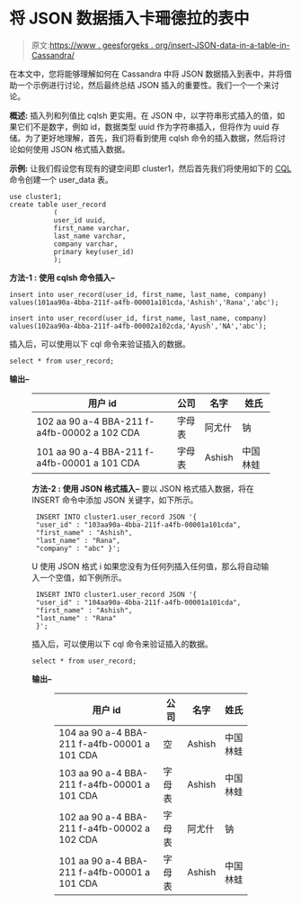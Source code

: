 # 将 JSON 数据插入卡珊德拉的表中

> 原文:[https://www . geesforgeks . org/insert-JSON-data-in-a-table-in-Cassandra/](https://www.geeksforgeeks.org/inserting-json-data-into-a-table-in-cassandra/)

在本文中，您将能够理解如何在 Cassandra 中将 JSON 数据插入到表中，并将借助一个示例进行讨论，然后最终总结 JSON 插入的重要性。我们一个一个来讨论。

**概述:**
插入列和列值比 cqlsh 更实用。在 JSON 中，以字符串形式插入的值，如果它们不是数字，例如 id，数据类型 uuid 作为字符串插入，但将作为 uuid 存储。为了更好地理解，首先，我们将看到使用 cqlsh 命令的插入数据，然后将讨论如何使用 JSON 格式插入数据。

**示例:**
让我们假设您有现有的键空间即 cluster1，然后首先我们将使用如下的 [CQL](https://www.geeksforgeeks.org/useful-cql-query-in-cassandra/) 命令创建一个 user_data 表。

```
use cluster1;
create table user_record
           (
           user_id uuid,
           first_name varchar,
           last_name varchar,
           company varchar,
           primary key(user_id)
           );
```

**方法-1 :**
**使用 cqlsh 命令插入–**

```
insert into user_record(user_id, first_name, last_name, company) 
values(101aa90a-4bba-211f-a4fb-00001a101cda,'Ashish','Rana','abc');

insert into user_record(user_id, first_name, last_name, company) 
values(102aa90a-4bba-211f-a4fb-00002a102cda,'Ayush','NA','abc');
```

插入后，可以使用以下 cql 命令来验证插入的数据。

```
select * from user_record;
```

**输出–**

<figure class="table">

| 用户 id | 公司 | 名字 | 姓氏 |
| --- | --- | --- | --- |
| 102 aa 90 a-4 BBA-211 f-a4fb-00002 a 102 CDA | 字母表 | 阿尤什 | 钠 |
| 101 aa 90 a-4 BBA-211 f-a4fb-00001 a 101 CDA | 字母表 | Ashish | 中国林蛙 |

**方法-2 :**
**使用 JSON 格式插入–**
要以 JSON 格式插入数据，将在 INSERT 命令中添加 JSON 关键字，如下所示。

```
 INSERT INTO cluster1.user_record JSON '{
 "user_id" : "103aa90a-4bba-211f-a4fb-00001a101cda",  
 "first_name" : "Ashish",  
 "last_name" : "Rana",
 "company" : "abc" }';
```

U 使用 JSON 格式 i 如果您没有为任何列插入任何值，那么将自动输入一个空值，如下例所示。

```
 INSERT INTO cluster1.user_record JSON '{
 "user_id" : "104aa90a-4bba-211f-a4fb-00001a101cda",  
 "first_name" : "Ashish",  
 "last_name" : "Rana" 
 }';
```

插入后，可以使用以下 cql 命令来验证插入的数据。

```
select * from user_record;
```

**输出–**

<figure class="table">

| 用户 id | 公司 | 名字 | 姓氏 |
| --- | --- | --- | --- |
| 104 aa 90 a-4 BBA-211 f-a4fb-00001 a 101 CDA | 空 | Ashish | 中国林蛙 |
| 103 aa 90 a-4 BBA-211 f-a4fb-00001 a 101 CDA | 字母表 | Ashish | 中国林蛙 |
| 102 aa 90 a-4 BBA-211 f-a4fb-00002 a 102 CDA | 字母表 | 阿尤什 | 钠 |
| 101 aa 90 a-4 BBA-211 f-a4fb-00001 a 101 CDA | 字母表 | Ashish | 中国林蛙 |

</figure>

</figure>
